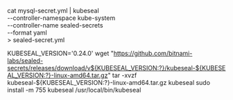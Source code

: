cat mysql-secret.yml | kubeseal \
    --controller-namespace kube-system \
    --controller-name sealed-secrets \
    --format yaml \
    > sealed-secret.yml

KUBESEAL_VERSION='0.24.0'
wget "https://github.com/bitnami-labs/sealed-secrets/releases/download/v${KUBESEAL_VERSION:?}/kubeseal-${KUBESEAL_VERSION:?}-linux-amd64.tar.gz"
tar -xvzf kubeseal-${KUBESEAL_VERSION:?}-linux-amd64.tar.gz kubeseal
sudo install -m 755 kubeseal /usr/local/bin/kubeseal